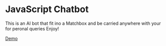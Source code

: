 # JavaScript Chatbot 

This is an AI bot that fit ino a Matchbox and be carried anywhere with your for peronal queries
Enjoy!

[Demo](https://bots.pm/)
